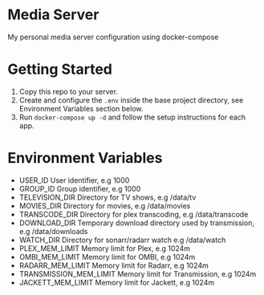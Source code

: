 # Media Server
My personal media server configuration using docker-compose

# Getting Started
1. Copy this repo to your server.
2. Create and configure the `.env` inside the base project directory, see Environment Variables section below.
3. Run `docker-compose up -d` and follow the setup instructions for each app.

# Environment Variables
- USER_ID User identifier, e.g 1000
- GROUP_ID Group identifier, e.g 1000
- TELEVISION_DIR Directory for TV shows, e.g /data/tv
- MOVIES_DIR Directory for movies, e.g /data/movies
- TRANSCODE_DIR Directory for plex transcoding, e.g /data/transcode
- DOWNLOAD_DIR Temporary download directory used by transmission, e.g /data/downloads
- WATCH_DIR Directory for sonarr/radarr watch e.g /data/watch
- PLEX_MEM_LIMIT Memory limit for Plex, e.g 1024m
- OMBI_MEM_LIMIT Memory limit for OMBI, e.g 1024m
- RADARR_MEM_LIMIT Memory limit for Radarr, e.g 1024m
- TRANSMISSION_MEM_LIMIT Memory limit for Transmission, e.g 1024m
- JACKETT_MEM_LIMIT Memory limit for Jackett, e.g 1024m
